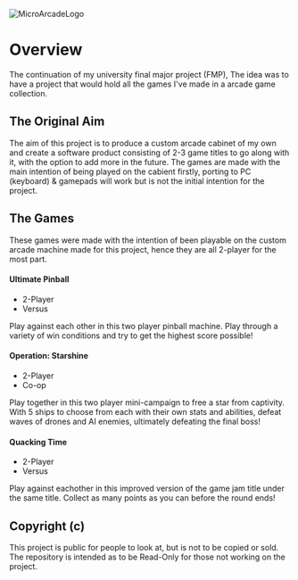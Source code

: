 ![MicroArcadeLogo](https://carter.games/fmp/MicroArcadeHeader.jpg)

# Overview
The continuation of my university final major project (FMP), The idea was to have a project that would hold all the games I've made in a arcade game collection.

## The Original Aim
The aim of this project is to produce a custom arcade cabinet of my own and create a software product consisting of 2-3 game titles to go along with it, with the option to add more in the future. The games are made with the main intention of being played on the cabient firstly, porting to PC (keyboard) & gamepads will work but is not the initial intention for the project.

## The Games
These games were made with the intention of been playable on the custom arcade machine made for this project, hence they are all 2-player for the most part.

#### Ultimate Pinball
- 2-Player
- Versus

Play against each other in this two player pinball machine. Play through a variety of win conditions and try to get the highest score possible!

#### Operation: Starshine
- 2-Player
- Co-op

Play together in this two player mini-campaign to free a star from captivity. With 5 ships to choose from each with their own stats and abilities, defeat waves of drones and AI enemies, ultimately defeating the final boss!

#### Quacking Time
- 2-Player
- Versus

Play against eachother in this improved version of the game jam title under the same title. Collect as many points as you can before the round ends!

## Copyright (c)
This project is public for people to look at, but is not to be copied or sold. The repository is intended as to be Read-Only for those not working on the project.
